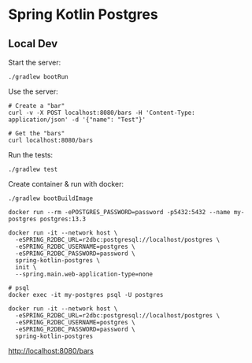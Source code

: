 # Spring Kotlin Postgres

<!-- [![Run on Google Cloud](https://deploy.cloud.run/button.png)](https://deploy.cloud.run) -->

## Local Dev

Start the server:
```
./gradlew bootRun
```

Use the server:
```
# Create a "bar"
curl -v -X POST localhost:8080/bars -H 'Content-Type: application/json' -d '{"name": "Test"}'

# Get the "bars"
curl localhost:8080/bars
```

Run the tests:
```
./gradlew test
```

Create container & run with docker:
```
./gradlew bootBuildImage

docker run --rm -ePOSTGRES_PASSWORD=password -p5432:5432 --name my-postgres postgres:13.3

docker run -it --network host \
  -eSPRING_R2DBC_URL=r2dbc:postgresql://localhost/postgres \
  -eSPRING_R2DBC_USERNAME=postgres \
  -eSPRING_R2DBC_PASSWORD=password \
  spring-kotlin-postgres \
  init \
  --spring.main.web-application-type=none

# psql
docker exec -it my-postgres psql -U postgres

docker run -it --network host \
  -eSPRING_R2DBC_URL=r2dbc:postgresql://localhost/postgres \
  -eSPRING_R2DBC_USERNAME=postgres \
  -eSPRING_R2DBC_PASSWORD=password \
  spring-kotlin-postgres
```

[http://localhost:8080/bars](http://localhost:8080/bars)

